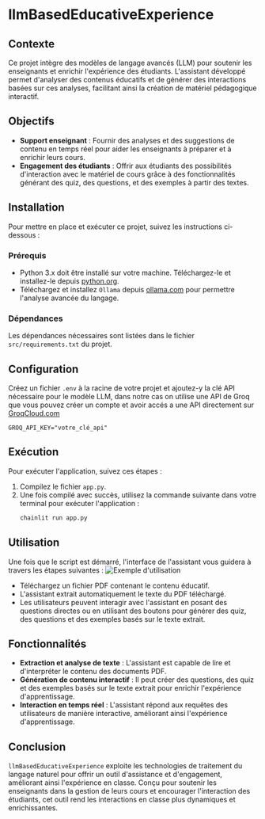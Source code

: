 # llmBasedEducativeExperience
## Contexte
Ce projet intègre des modèles de langage avancés (LLM) pour soutenir les enseignants et enrichir l'expérience des étudiants. L'assistant développé permet d'analyser des contenus éducatifs et de générer des interactions basées sur ces analyses, facilitant ainsi la création de matériel pédagogique interactif.

## Objectifs
- **Support enseignant** : Fournir des analyses et des suggestions de contenu en temps réel pour aider les enseignants à préparer et à enrichir leurs cours.
- **Engagement des étudiants** : Offrir aux étudiants des possibilités d'interaction avec le matériel de cours grâce à des fonctionnalités générant des quiz, des questions, et des exemples à partir des textes.

## Installation
Pour mettre en place et exécuter ce projet, suivez les instructions ci-dessous :

### Prérequis
- Python 3.x doit être installé sur votre machine. Téléchargez-le et installez-le depuis [python.org](https://www.python.org/downloads/).
- Téléchargez et installez `Ollama` depuis [ollama.com](https://ollama.com/) pour permettre l'analyse avancée du langage.

### Dépendances
Les dépendances nécessaires sont listées dans le fichier `src/requirements.txt` du projet.
## Configuration
Créez un fichier `.env` à la racine de votre projet et ajoutez-y la clé API nécessaire pour le modèle LLM, dans notre cas on utilise une API de Groq que vous pouvez créer un compte et avoir accés a une API directement sur [GroqCloud.com](https://console.groq.com/)
```plaintext
GROQ_API_KEY="votre_clé_api"
```
## Exécution

Pour exécuter l'application, suivez ces étapes :

1. Compilez le fichier `app.py`.
2. Une fois compilé avec succès, utilisez la commande suivante dans votre terminal pour exécuter l'application :
   ```bash
   chainlit run app.py
## Utilisation

Une fois que le script est démarré, l'interface de l'assistant vous guidera à travers les étapes suivantes :
![Exemple d'utilisation](docs/demo.png)
- Téléchargez un fichier PDF contenant le contenu éducatif.
- L'assistant extrait automatiquement le texte du PDF téléchargé.
- Les utilisateurs peuvent interagir avec l'assistant en posant des questions directes ou en utilisant des boutons pour générer des quiz, des questions et des exemples basés sur le texte extrait.

## Fonctionnalités

- **Extraction et analyse de texte** : L'assistant est capable de lire et d'interpréter le contenu des documents PDF.
- **Génération de contenu interactif** : Il peut créer des questions, des quiz et des exemples basés sur le texte extrait pour enrichir l'expérience d'apprentissage.
- **Interaction en temps réel** : L'assistant répond aux requêtes des utilisateurs de manière interactive, améliorant ainsi l'expérience d'apprentissage.
## Conclusion

`llmBasedEducativeExperience` exploite les technologies de traitement du langage naturel pour offrir un outil d'assistance et d'engagement, améliorant ainsi l'expérience en classe. Conçu pour soutenir les enseignants dans la gestion de leurs cours et encourager l'interaction des étudiants, cet outil rend les interactions en classe plus dynamiques et enrichissantes.


